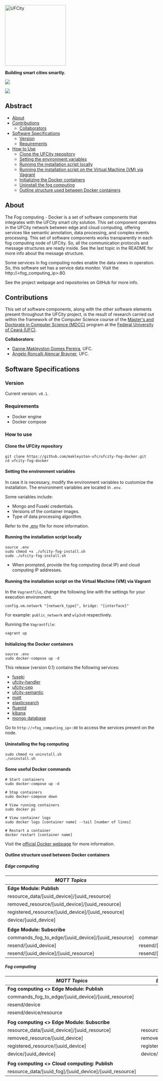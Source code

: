 <div class="view">
<img src="https://makleyston-ufc.github.io/ufcity/assets/img/ufcity-logo.png" alt="UFCity" width="200"/>
<p><b>Building smart cities smartly.</b></p>
</div>

<div class="view">
  <a href="https://makleyston-ufc.github.io/ufcity"> <img src="https://img.shields.io/badge/UFCity_webpage-0076D6?style=for-the-badge&logo=internetexplorer&logoColor=white"> </a>

  <a href="https://github.com/makleyston-ufc/ufcity-fog-docker"> <img src="https://img.shields.io/badge/View_on_GitHub-181717?style=for-the-badge&logo=github&logoColor=white"> </a>
</div>

## Abstract
* [About](#anchor_about)
* [Contributions](#anchor_contributions)
  * [Collaborators](#anchor_colab)
* [Software Specifications](#anchor_especifications)
  * [Version](#anchor_version)
  * [Requirements](#anchor_requirements)
* [How to Use](#anchor_usage)
  * [Clone the UFCity repository](#anchor_clone)
  * [Setting the environment variables](#anchor_env)
  * [Running the installation script locally](#anchor_init_locally)
  * [Running the installation script on the Virtual Machine (VM) via Vagrant](#anchor_init_vagrant)
  * [Initializing the Docker containers](#anchor_initializing_docker_containers)
  * [Uninstall the fog computing](#anchor_uninstall)
  * [Outline structure used between Docker containers](#anchor_outline_structure)


## About <a id="anchor_about"></a>
The Fog computing - Docker is a set of software components that integrates with the UFCity smart city solution. This set component operates in the UFCity network between edge and cloud computing, offering services like semantic annotation, data processing, and complex events processing. This set of software components works transparently in each fog computing node of UFCity. So, all the communication protocols and message structures are ready inside. See the last topic in the README for more info about the message structure.

Some services in fog computing nodes enable the data views in operation. So, this software set has a service data monitor. Visit the http://<fog_computing_ip>:80.

See the project webpage and repositories on GitHub for more info.

## Contributions <a id="anchor_contributions"></a>
This set of software components, along with the other software elements present throughout the UFCity project, is the result of research carried out within the framework of the Computer Science course of the [Master's and Doctorate in Computer Science (MDCC)](http://www.mdcc.ufc.br/) program at the [Federal University of Ceará (UFC)](https://www.ufc.br/).

**Collaborators**: <a id="anchor_colab"></a>

* [Danne Makleyston Gomes Pereira](http://lattes.cnpq.br/2002489019346835), UFC.
* [Angelo Roncalli Alencar Brayner](http://lattes.cnpq.br/3895469714548887), UFC.

## Software Specifications <a id="anchor_especifications"></a>
### Version <a id="anchor_version"></a>
Current version: `v0.1`.

### Requirements <a id="anchor_requirements"></a>

* Docker engine
* Docker compose

### How to use <a id="anchor_usage"></a>

#### Clone the UFCity repository <a id="anchor_clone"></a>
```
git clone https://github.com/makleyston-ufc/ufcity-fog-docker.git
cd ufcity-fog-docker
```

#### Setting the environment variables <a id="anchor_env"></a>
In case it is necessary, modify the environment variables to customize the installation. The environment variables are located in `.env`.

Some variables include:

* Mongo and Fuseki credentials.
* Versions of the container images.
* Type of data processing algorithm.

Refer to the [.env](./.env) file for more information.

#### Running the installation script locally <a id="anchor_init_locally"></a>

```
source .env
sudo chmod +x ./ufcity-fog-install.sh
sudo ./ufcity-fog-install.sh
```

* When prompted, provide the fog computing (local IP) and cloud computing IP addresses.

#### Running the installation script on the Virtual Machine (VM) via Vagrant <a id="anchor_init_vagrant"></a>

In the `Vagrantfile`, change the following line with the settings for your execution environment.

```
config.vm.network "[network_type]", bridge: "[interface]"
```
For example: `public_network` and `wlp3s0` respectively.

Running the `Vagrantfile`:
```
vagrant up
```

#### Initializing the Docker containers <a id="anchor_initializing_docker_containers"></a> 
```
source .env
sudo docker-compose up -d
```

This release (version 0.1) contains the following services:
* [fuseki](https://hub.docker.com/r/stain/jena-fuseki)
* [ufcity-handler](https://github.com/makleyston-ufc/ufcity-fog-handler)
* [ufcity-cep](https://github.com/makleyston-ufc/ufcity-fog-cep)
* [ufcity-semantic](https://github.com/makleyston-ufc/ufcity-fog-semantic)
* [mqtt](https://hub.docker.com/_/eclipse-mosquitto)
* [elasticsearch](https://hub.docker.com/_/elasticsearch/)
* [fluentd](https://hub.docker.com/_/fluentd)
* [kibana](https://hub.docker.com/_/kibana/)
* [mongo database](https://hub.docker.com/_/mongo)

Go to `http://<fog_computing_ip>:80` to access the services present on the node.

#### Uninstalling the fog computing <a id="anchor_uninstall"></a>
```
sudo chmod +x uninstall.sh
./uninstall.sh
```

#### Some useful Docker commands
```
# Start containers
sudo docker-compose up -d

# Stop containers
sudo docker-compose down

# View running containers
sudo docker ps

# View container logs
sudo docker logs [container name] --tail [number of lines]

# Restart a container
docker restart [container name]
```

Visit the [official Docker webpage](https://www.docker.com/) for more information.

#### Outline structure used between Docker containers <a id="anchor_outline_structure"></a> 
##### Edge computing

| _MQTT Topics_                                      | _Example_                            | _Message_     |
|----------------------------------------------------|--------------------------------------|---------------|
| **Edge Module: Publish**                           |                                      |               |
| resource_data/[uuid_device]/[uuid_resource]        |                                      | resource_json |
| removed_resource/[uuid_device]/[uuid_resource]     |                                      | uuid_resource |
| registered_resource/[uuid_device]/[uuid_resource]  |                                      | resource_json |
| device/[uuid_device]                               |                                      | device_json   |
|                                                    |                                      |               |
| **Edge Module: Subscribe**                         |                                      |               |
| commands_fog_to_edge/[uuid_device]/[uuid_resource] | commands_fog_to_edge/[uuid_device]/+ | resource_json |
| resend/[uuid_device]                               | resend/[uuid_device]                 | uuid_device   |
| resend/[uuid_device]/[uuid_resource]               | resend/[uuid_device]/+               | uuid_resource |


##### Fog computing
 
| _MQTT Topics_                                          | _Example_             | _Message_     |
|--------------------------------------------------------|-----------------------|---------------|
| **Fog computing <> Edge Module: Publish**              |                       |               |
| commands_fog_to_edge/[uuid_device]/[uuid_resource]     |                       | resource_json |
| resend/device                                          |                       | uuid_device   |
| resend/device/resource                                 |                       | uuid_resource |
|                                                        |                       |               |
| **Fog computing <> Edge Module: Subscribe**            |                       |               |
| resource_data/[uuid_device]/[uuid_resource]            | resource_data/+/+     | resource_json |
| removed_resource/[uuid_device]                         | removed_resource/+    | uuid_resource |
| registered_resource/[uuid_device]                      | registered_resource/+ | resource_json |
| device/[uuid_device]                                   | device/+              | device_json   |
|                                                        |                       |               |
| **Fog computing <> Cloud computing: Publish**          |                       |               |
| resource_data/[uuid_fog]/[uuid_device]/[uuid_resource] |                       | resource_json |
